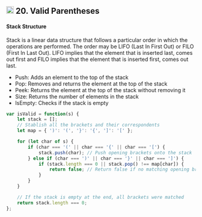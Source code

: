 <h2><img src="https://cdn4.iconfinder.com/data/icons/socialcones/508/Amazon-512.png" alt="amazon-icon" width="20" height="20"> 20. Valid Parentheses</h2>

<h4> Stack Structure </h4>
<p>
Stack is a linear data structure that follows a particular order in which the operations are performed. The order may be LIFO (Last In First Out) or FILO (First In Last Out). LIFO implies that the element that is inserted last, comes out first and FILO implies that the element that is inserted first, comes out last.
</p>

- Push: Adds an element to the top of the stack
- Pop: Removes and returns the element at the top of the stack
- Peek: Returns the element at the top of the stack without removing it
- Size: Returns the number of elements in the stack
- IsEmpty: Checks if the stack is empty


```javascript
var isValid = function(s) {
    let stack = [];
	// Stablish all the brackets and their correspondents
    let map = { ')': '(', '}': '{', ']': '[' };

    for (let char of s) {
        if (char === '(' || char === '{' || char === '[') {
            stack.push(char); // Push opening brackets onto the stack
        } else if (char === ')' || char === '}' || char === ']') {
            if (stack.length === 0 || stack.pop() !== map[char]) {
                return false; // Return false if no matching opening bracket
            }
        }
    }

    // If the stack is empty at the end, all brackets were matched
    return stack.length === 0;
};
```
